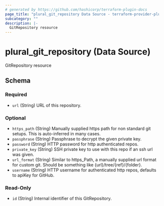 ```yaml
---
# generated by https://github.com/hashicorp/terraform-plugin-docs
page_title: "plural_git_repository Data Source - terraform-provider-plural"
subcategory: ""
description: |-
  GitRepository resource
---
```


# plural_git_repository (Data Source)

GitRepository resource



<!-- schema generated by tfplugindocs -->
## Schema

### Required

- `url` (String) URL of this repository.

### Optional

- `https_path` (String) Manually supplied https path for non standard git setups. This is auto-inferred in many cases.
- `passphrase` (String) Passphrase to decrypt the given private key.
- `password` (String) HTTP password for http authenticated repos.
- `private_key` (String) SSH private key to use with this repo if an ssh url was given.
- `url_format` (String) Similar to https_Path, a manually supplied url format for custom git. Should be something like {url}/tree/{ref}/{folder}.
- `username` (String) HTTP username for authenticated http repos, defaults to apiKey for GitHub.

### Read-Only

- `id` (String) Internal identifier of this GitRepository.
